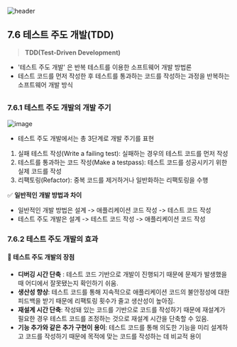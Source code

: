 ![header](https://capsule-render.vercel.app/api?type=wave&color=C3E5AE&height=200&section=header&text=Spring&nbsp;Boot&nbsp;Study&fontSize=50&fontColor=000000)

## 7.6 테스트 주도 개발(TDD)
> **TDD(Test-Driven Development)** 
* '테스트 주도 개발' 은 반복 테스트를 이용한 소프트웨어 개발 방법론
* 테스트 코드를 먼저 작성한 후 테스트를 통과하는 코드를 작성하는 과정을 반복하는 소프트웨어 개발 방식

##
### 7.6.1 테스트 주도 개발의 개발 주기
![image](https://user-images.githubusercontent.com/78422940/227558636-3cee9a66-5219-48f6-bebd-e6773f9d758f.png)

* 테스트 주도 개발에서는 총 3단계로 개발 주기를 표현
1. 실패 테스트 작성(Write a failing test): 실패하는 경우의 테스트 코드를 먼저 작성
2. 테스트를 통과하는 코드 작성(Make a testpass): 테스트 코드를 성공시키기 위한 실제 코드를 작성
3. 리팩토링(Refactor): 중복 코드를 제거하거나 일반화하는 리팩토링을 수행

:white_check_mark: **일반적인 개발 방법과 차이**
* 일반적인 개발 방법은 설계 -> 애플리케이션 코드 작성 -> 테스트 코드 작성
* 테스트 주도 개발은 설계 -> 테스트 코드 작성 -> 애플리케이션 코드 작성

### 7.6.2 테스트 주도 개발의 효과

#### :sparkler: 테스트 주도 개발의 장점

* **디버깅 시간 단축** : 테스트 코드 기반으로 개발이 진행되기 때문에 문제가 발생했을 때 어디에서 잘못됐는지 확인하기 쉬움.
* **생산성 향상**: 테스트 코드를 통해 지속적으로 애플리케이션 코드의 불안정성에 대한 피드백을 받기 때문에 리팩토링 횟수가 줄고 생산성이 높아짐.
* **재설계 시간 단축**: 작성돼 있는 코드를 기반으로 코드를 작성하기 때문에 재설계가 필요한 경우 테스트 코드를 조정하는 것으로 재설계 시간을 단축할 수 있음.
* **기능 추가와 같은 추가 구현이 용이**: 테스트 코드를 통해 의도한 기능을 미리 설계하고 코드를 작성하기 때문에 목적에 맞는 코드를 작성하는 데 비교적 용이

